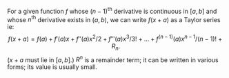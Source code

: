 For a given function $f$ whose $(n-1)^{\mbox{th}}$ derivative is
continuous in $[a,b]$ and whose $n^{\mbox{th}}$ derivative exists in
$(a,b)$, we can write $f(x+a)$ as a Taylor series ie:
$$f(x+a)=f(a)+f'(a)x+f''(a)x^{2}/2+f'''(a)x^{3}/3!+... +f^{(n-1)}(a)x^{n-1}/(n-1)!+R_{n}.$$
($x+a$ must lie in $[a,b]$.) $R^{n}$ is a remainder term; it can be
written in various forms; its value is usually small.
